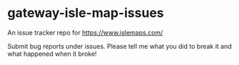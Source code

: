 # gateway-isle-map-issues
An issue tracker repo for https://www.islemaps.com/

Submit bug reports under issues. Please tell me what you did to break it and what happened when it broke!
